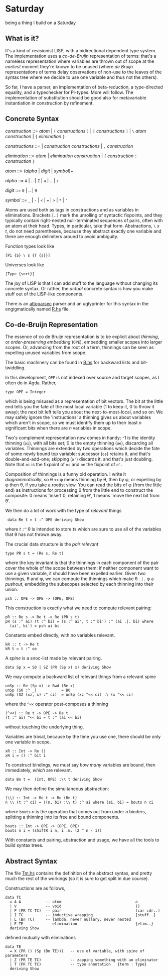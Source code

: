 # Saturday
being a thing I build on a Saturday


## What is it?

It's a kind of revisionist LISP, with a bidirectional dependent type
system. The implementation uses a *co-de-Bruijn* representation of
terms: that's a nameless representation where variables are thrown out
of scope at the *earliest* moment they're known to be unused (where
*de Bruijn* representations of terms delay observations of non-use to
the leaves of the syntax tree where we decide to use one variable and
thus not the others).

So far, I have a parser, an implementation of beta-reduction, a
type-directed equality, and a typechecker for Pi-types. More will
follow. The implementation of substitution should be good also for
metavariable instantiation in construction by refinement.


## Concrete Syntax

*construction* ::= *atom* | `(` *constructions* `)` |
 `[` *constructions* `]` | `\` *atom* *construction* | `{` *elimination* `}`

*constructions* ::= | *construction* *constructions* | `,`
*construction*

*elimination* ::= *atom* | *elimination* *construction* | `{`
 *construction* `:` *construction* `}`

*atom* ::= (*alpha* | *digit* | *symbol*)+

*alpha* ::= `A` | .. | `Z` | `a` | .. | `z`

*digit* ::= `0` | .. | `9`

*symbol* ::= `_` | `-` | `<` | `=` | `>` | `*` | `'`

Atoms are used both as tags in constructions and as variables in
eliminations. Brackets `[`..`]` mark the unrolling of syntactic
fixpoints, and they typically contain right-nested null-terminated
sequences of pairs, often with an atom at their head. Types, in
particular, take that form. Abstractions, `\` *x* *t*, do not need
parentheses, because they abstract exactly one variable and there
are enough delimiters around to avoid ambiguity.

Function types look like

    [Pi {S} \ s {T {s}}]

Universes look like

    [Type {sort}]

The joy of LISP is that I can add stuff to the language without
changing its concrete syntax. Or rather, the *actual* concrete
syntax is how you make stuff out of the LISP-like components.

There is an
[attoparsec](https://hackage.haskell.org/package/attoparsec-0.13.2.2/docs/Data-Attoparsec-Text.html)
parser and an uglyprinter for this syntax in the engigmatically named [R.hs](src/R.hs)
file.


## Co-de-Bruijn Representation

The essence of co de Bruijn representation is to be explicit about
*thinning*, or *order-preserving embedding* (`OPE`), embedding smaller
scopes into larger scopes. Or, advancing from the root of a term,
thinnings can be seen as expelling unused variables from scope.

The basic machinery can be found in [B.hs](src/B.hs) for backward
lists and bit-twiddling.

In this development, `OPE` is not indexed over source and target
scopes, as I often do in Agda. Rather,

    type OPE = Integer

which is being misused as a representation of bit vectors. The bit at
the little end tells you the fate of the most local variable (1 to
keep it, 0 to throw it away); the next bit left tells you about the
next-to-most-local, and so on. We may safely ignore the 'instructions'
a thinning gives us about variables which aren't in scope, so we must
identify them up to their least *n* significant bits when there are
*n* variables in scope.

Two's complement representation now comes in handy: -1 is the identity
thinning (`oi`), with all bits set; 0 is the empty thinning (`oe`),
discarding all variables. Thinnings are extended by two operations
which decide the fate of some newly bound top variable: successor
(`os`) retains it, and that's double-and-add-one; skipping (`o'`)
discards it, and that's just doubling. Note that `oi` is the fixpoint
of `os` and `oe` the fixpoint of `o'`.

Composition of thinnings is a funny old operation. I write it
*diagrammatically*, so &theta; `<<` &phi; means thinning by
&theta;, then by &phi;, or expelling by &phi; then &theta;, if you
take a rootist view. You can read the bits of &phi; (from the little
end) as instructions for processing &theta; from the little end
to construct the composite: 0 means 'insert 0, retaining &theta;', 1
means 'move the next bit from &theta;'.

We then do a lot of work with the type of *relevant* things

     data Re t = t :^ OPE deriving Show

where *t* `:^` &theta; is intended to store *t*s which are sure to
use all of the variables that &theta; has not thrown away.

The crucial data structure is the *pair relevant*

    type PR s t = (Re s, Re t)

where the key invariant is that the thinnings in each component of the
pair cover the whole of the scope between them: if neither component
want to use a given variable, it should have been expelled earlier.
Given two thinnings, &theta; and &phi;, we can compute the thinnings which
make &theta; `.|.` &phi; a *pushout*, embedding the subscopes selected
by each thinning into their union.

    psh :: OPE -> OPE -> (OPE, OPE)

This construction is exactly what we need to compute relevant pairing:

    pR :: Re s -> Re t -> Re (PR s t)
    pR (s :^ ai) (t :^ bi) = (s :^ ai', t :^ bi') :^ (ai .|. bi) where
      (ai', bi') = psh ai bi

Constants embed directly, with no variables relevant.
    
    kR :: t -> Re t
    kR t = t :^ oe

A *spine* is a snoc-list made by relevant pairing.

    data Sp x = S0 | SZ (PR (Sp x) x) deriving Show

We may compute a backward list of relevant things from a relevant
spine

    unSp :: Re (Sp x) -> Bwd (Re x)
    unSp (S0 :^ _)           = B0
    unSp (SZ (xz, x) :^ ci)  = unSp (xz ^<< ci) :\ (x ^<< ci)

where the `^<<` operator post-composes a thinning

    (^<<) :: Re t -> OPE -> Re t
    (t :^ ai) ^<< bi = t :^ (ai << bi)

without touching the underlying thing.

Variables are trivial, because by the time you use one, there should
be only one variable in scope.

    xR :: Int -> Re ()
    xR i = () :^ bit i

To construct bindings, we must say *how many* variables are bound,
then immediately, *which* are relevant.

    data Bn t =  (Int, OPE) :\\ t deriving Show

We may then define the simultaneous abstraction:

    (\\) :: Int -> Re t -> Re (Bn t)
    n \\ (t :^ ci) = ((n, bi) :\\ t) :^ ai where (ai, bi) = bouts n ci

where `bouts` *n* is the operation that comes out from under *n*
binders, splitting a thinning into its free and bound components.

    bouts :: Int -> OPE -> (OPE, OPE)
    bouts n i = (shiftR i n, i .&. (2 ^ n - 1))

With constants and pairing, abstraction and usage, we have all the
tools to build syntax trees.


## Abstract Syntax

The file [Tm.hs](src/Tm.hs) contains the definition of the abstract
syntax, and pretty much the rest of the workings (so it is sure to
get split in due course).

Constructions are as follows,

    data TC
      = A A           -- atom                                 a
      | V             -- void                                 ()
      | P (PR TC TC)  -- pair                                 (car cdr..)
      | I TC          -- inductive wrapping                   [stuff..]
      | L (Bn TC)     -- lambda, never nullary, never nested
      | E TE          -- elimination                          {elim..}
      deriving Show

defined mutually with eliminations

    data TE
      = X (PR () (Sp (Bn TE)))   -- use of variable, with spine of parameters
      | Z (PR TE TC)             -- zapping something with an eliminator
      | T (PR TC TC)             -- type annotation   {term : Type}
      deriving Show

